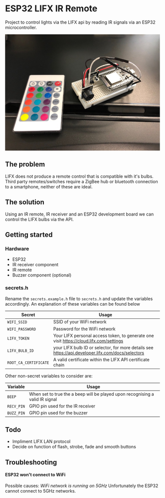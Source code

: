 # ESP32 LIFX IR Remote

Project to control lights via the LIFX api by reading IR signals via an ESP32 microcontroller.

![project setup](ir_project.jpg)

## The problem

LIFX does not produce a remote control that is compatible with it's bulbs.
Third party remotes/switches require a ZigBee hub or bluetooth connection to a smartphone, neither of these are ideal.

## The solution

Using an IR remote, IR receiver and an ESP32 development board we can control the LIFX bulbs via the API.

## Getting started

### Hardware

- ESP32
- IR receiver component
- IR remote
- Buzzer component (optional)

### secrets.h

Rename the `secrets.example.h` file to `secrets.h` and update the variables accordingly.
An explanation of these variables can be found below

| Secret                | Usage                                                                                             |
| --------------------- | ------------------------------------------------------------------------------------------------- |
| `WIFI_SSID`           | SSID of your WiFi network                                                                         |
| `WIFI_PASSWORD`       | Password for the WiFi network                                                                     |
| `LIFX_TOKEN`          | Your LIFX personal access token, to generate one visit https://cloud.lifx.com/settings            |
| `LIFX_BULB_ID`        | your LIFX bulb ID or selector, for more details see https://api.developer.lifx.com/docs/selectors |
| `ROOT_CA_CERTIFICATE` | A valid certificate within the LIFX API certificate chain                                         |

Other non-secret variables to consider are:

| Variable   | Usage                                                                         |
| ---------- | ----------------------------------------------------------------------------- |
| `BEEP`     | When set to true the a beep will be played upon recognising a valid IR signal |
| `RECV_PIN` | GPIO pin used for the IR receiver                                             |
| `BUZZ_PIN` | GPIO pin used for the buzzer                                                  |

## Todo

- Impliment LIFX LAN protocol
- Decide on function of flash, strobe, fade and smooth buttons

## Troubleshooting

#### ESP32 won't connect to WiFi

Possible causes:
_WiFi network is running on 5GHz_
Unfortunately the ESP32 cannot connect to 5GHz networks.
